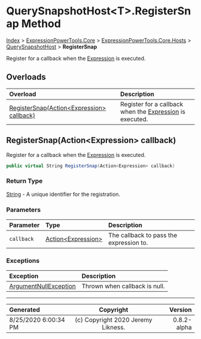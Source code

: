 ﻿# QuerySnapshotHost&lt;T>.RegisterSnap Method

[Index](../index.md) > [ExpressionPowerTools.Core](ExpressionPowerTools.Core.a.md) > [ExpressionPowerTools.Core.Hosts](ExpressionPowerTools.Core.Hosts.n.md) > [QuerySnapshotHost<T>](ExpressionPowerTools.Core.Hosts.QuerySnapshotHost`1.cs.md) > **RegisterSnap**

Register for a callback when the [Expression](https://docs.microsoft.com/dotnet/api/system.linq.expressions.expression) is executed.

## Overloads

| Overload | Description |
| :-- | :-- |
| [RegisterSnap(Action&lt;Expression> callback)](#registersnapactionexpression-callback) | Register for a callback when the [Expression](https://docs.microsoft.com/dotnet/api/system.linq.expressions.expression) is executed. |
## RegisterSnap(Action&lt;Expression> callback)

Register for a callback when the [Expression](https://docs.microsoft.com/dotnet/api/system.linq.expressions.expression) is executed.

```csharp
public virtual String RegisterSnap(Action<Expression> callback)
```

### Return Type

 [String](https://docs.microsoft.com/dotnet/api/system.string)  - A unique identifier for the registration.

### Parameters

| Parameter | Type | Description |
| :-- | :-- | :-- |
| `callback` | [Action&lt;Expression>](https://docs.microsoft.com/dotnet/api/system.action-1) | The callback to pass the expression to. |

### Exceptions

| Exception | Description |
| :-- | :-- |
| [ArgumentNullException](https://docs.microsoft.com/dotnet/api/system.argumentnullexception) | Thrown when callback is null. |


---

| Generated | Copyright | Version |
| :-- | :-: | --: |
| 8/25/2020 6:00:34 PM | (c) Copyright 2020 Jeremy Likness. | 0.8.2-alpha |
